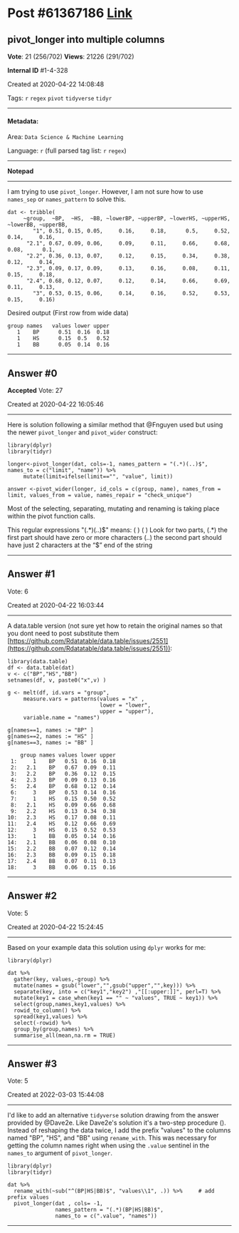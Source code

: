 
# Post \#61367186 [Link](https://stackoverflow.com/questions/61367186/)

## pivot_longer into multiple columns

**Vote**: 21 (256/702) **Views**: 21226 (291/702) 

**Internal ID** \#1-4-328

Created at 2020-04-22 14:08:48

Tags: `r` `regex` `pivot` `tidyverse` `tidyr`

----------

#### Metadata:

Area: `Data Science & Machine Learning`

Language: `r` (full parsed tag list: `r` `regex`)

----------

**Notepad**


----------

I am trying to use `pivot_longer`. However, I am not sure how to use `names_sep` or `names_pattern` to solve this.
```
dat <- tribble(
     ~group,  ~BP,  ~HS,  ~BB, ~lowerBP, ~upperBP, ~lowerHS, ~upperHS, ~lowerBB, ~upperBB,
        "1", 0.51, 0.15, 0.05,     0.16,     0.18,      0.5,     0.52,     0.14,     0.16,
      "2.1", 0.67, 0.09, 0.06,     0.09,     0.11,     0.66,     0.68,     0.08,      0.1,
      "2.2", 0.36, 0.13, 0.07,     0.12,     0.15,     0.34,     0.38,     0.12,     0.14,
      "2.3", 0.09, 0.17, 0.09,     0.13,     0.16,     0.08,     0.11,     0.15,     0.18,
      "2.4", 0.68, 0.12, 0.07,     0.12,     0.14,     0.66,     0.69,     0.11,     0.13,
        "3", 0.53, 0.15, 0.06,     0.14,     0.16,     0.52,     0.53,     0.15,     0.16)
```

Desired output (First row from wide data)
```
group names   values lower upper
   1    BP      0.51  0.16  0.18
   1    HS      0.15  0.5   0.52
   1    BB      0.05  0.14  0.16
```



----------
        
## Answer \#0

**Accepted** Vote: 27

Created at 2020-04-22 16:05:46

------------

Here is solution following a similar method that @Fnguyen used but using the newer `pivot_longer` and `pivot_wider` construct:

```
library(dplyr)
library(tidyr)

longer<-pivot_longer(dat, cols=-1, names_pattern = "(.*)(..)$", names_to = c("limit", "name")) %>% 
     mutate(limit=ifelse(limit=="", "value", limit))

answer <-pivot_wider(longer, id_cols = c(group, name), names_from = limit, values_from = value, names_repair = "check_unique")
```


Most of the selecting, separating, mutating and renaming is taking place within the pivot function calls.


This regular expressions "(.*)(..)$" means:
  ( ) ( ) Look for two parts,
  (.*) the first part should have zero or more characters
  (..) the second part  should have just 2 characters at the “$” end of the string


------------
    
    
## Answer \#1

 Vote: 6

Created at 2020-04-22 16:03:44

------------

A data.table version (not sure yet how to retain the original names so that you dont need to post substitute them [https://github.com/Rdatatable/data.table/issues/2551](https://github.com/Rdatatable/data.table/issues/2551)):  

```
library(data.table)
df <- data.table(dat)
v <- c("BP","HS","BB")
setnames(df, v, paste0("x",v) )

g <- melt(df, id.vars = "group",
     measure.vars = patterns(values = "x" ,
                             lower = "lower",
                             upper = "upper"),
     variable.name = "names")

g[names==1, names := "BP" ]
g[names==2, names := "HS" ]
g[names==3, names := "BB" ]

    group names values lower upper
 1:     1    BP   0.51  0.16  0.18
 2:   2.1    BP   0.67  0.09  0.11
 3:   2.2    BP   0.36  0.12  0.15
 4:   2.3    BP   0.09  0.13  0.16
 5:   2.4    BP   0.68  0.12  0.14
 6:     3    BP   0.53  0.14  0.16
 7:     1    HS   0.15  0.50  0.52
 8:   2.1    HS   0.09  0.66  0.68
 9:   2.2    HS   0.13  0.34  0.38
10:   2.3    HS   0.17  0.08  0.11
11:   2.4    HS   0.12  0.66  0.69
12:     3    HS   0.15  0.52  0.53
13:     1    BB   0.05  0.14  0.16
14:   2.1    BB   0.06  0.08  0.10
15:   2.2    BB   0.07  0.12  0.14
16:   2.3    BB   0.09  0.15  0.18
17:   2.4    BB   0.07  0.11  0.13
18:     3    BB   0.06  0.15  0.16
```



------------
    
    
## Answer \#2

 Vote: 5

Created at 2020-04-22 15:24:45

------------

Based on your example data this solution using `dplyr` works for me:

```
library(dplyr)

dat %>%
  gather(key, values,-group) %>%
  mutate(names = gsub("lower","",gsub("upper","",key))) %>%
  separate(key, into = c("key1","key2") ,"[[:upper:]]", perl=T) %>%
  mutate(key1 = case_when(key1 == "" ~ "values", TRUE ~ key1)) %>%
  select(group,names,key1,values) %>%
  rowid_to_column() %>%
  spread(key1,values) %>%
  select(-rowid) %>%
  group_by(group,names) %>%
  summarise_all(mean,na.rm = TRUE)
```



------------
    
    
## Answer \#3

 Vote: 5

Created at 2022-03-03 15:44:08

------------

I'd like to add an alternative `tidyverse` solution drawing from the answer provided by @Dave2e.
Like Dave2e's solution it's a two-step procedure (). Instead of reshaping the data twice, I add the prefix "values" to the columns named "BP", "HS", and "BB" using `rename_with`. This was necessary for getting the column names right when using the `.value` sentinel in the `names_to` argument of `pivot_longer`.
```
library(dplyr)
library(tidyr)

dat %>% 
  rename_with(~sub("^(BP|HS|BB)$", "values\\1", .)) %>%     # add prefix values
  pivot_longer(dat , cols= -1,
               names_pattern = "(.*)(BP|HS|BB)$",
               names_to = c(".value", "names"))
```



------------
    
    